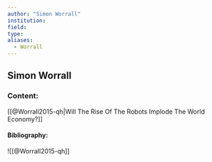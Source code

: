 ```yaml
---
author: "Simon Worrall"
institution:
field:
type:
aliases:
  - Worrall
---
```


## Simon Worrall

### Content:
[[@Worrall2015-qh|Will The Rise Of The Robots Implode The World Economy?]]

#### Bibliography:

![[@Worrall2015-qh]]